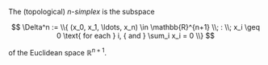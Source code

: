 The (topological) $n$-*simplex* is the subspace 

$$
\Delta^n := \\{ (x_0, x_1, \ldots, x_n) \in \mathbb{R}^{n+1} \\; : \\; x_i \geq 0 \text{ for each } i, { and } \sum_i x_i = 0 \\}
$$

of the Euclidean space $\mathbb{R}^{n+1}$.
